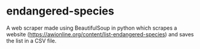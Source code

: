 # endangered-species
A web scraper made using BeautifulSoup in python which scrapes a website (https://awionline.org/content/list-endangered-species) and saves the list in a CSV file.
